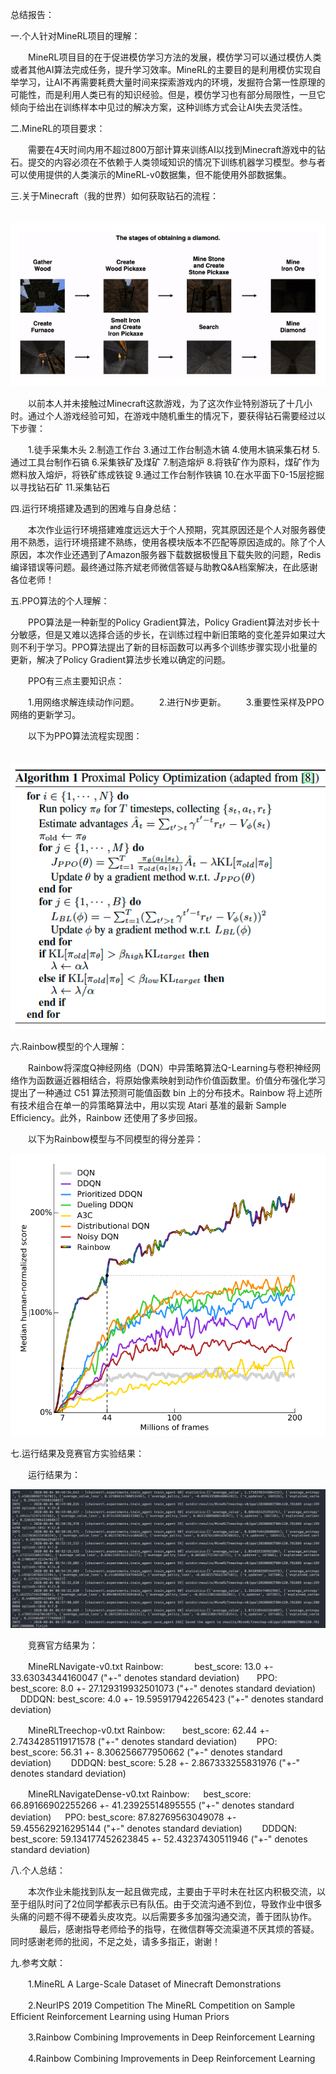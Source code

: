 总结报告：

一.个人针对MineRL项目的理解： 

　　MineRL项目目的在于促进模仿学习方法的发展，模仿学习可以通过模仿人类或者其他AI算法完成任务，提升学习效率。MineRL的主要目的是利用模仿实现自举学习，让AI不再需要耗费大量时间来探索游戏内的环境，发掘符合第一性原理的可能性，而是利用人类已有的知识经验。但是，模仿学习也有部分局限性，一旦它倾向于给出在训练样本中见过的解决方案，这种训练方式会让AI失去灵活性。


二.MineRL的项目要求：

　　需要在4天时间内用不超过800万部计算来训练AI以找到Minecraft游戏中的钻石。提交的内容必须在不依赖于人类领域知识的情况下训练机器学习模型。参与者可以使用提供的人类演示的MineRL-v0数据集，但不能使用外部数据集。


三.关于Minecraft（我的世界）如何获取钻石的流程：

　　　![Alt text](https://github.com/Kether-Jechidah/HW9/blob/master/%E7%90%86%E8%AE%BA%E5%85%AC%E5%BC%8F%E5%8F%8A%E7%AE%97%E6%B3%95%E6%B5%81%E7%A8%8B/%E5%AF%BB%E6%89%BE%E9%92%BB%E7%9F%B3%E6%B5%81%E7%A8%8B.png)
   
　　以前本人并未接触过Minecraft这款游戏，为了这次作业特别游玩了十几小时。通过个人游戏经验可知，在游戏中随机重生的情况下，要获得钻石需要经过以下步骤：　　　　
  
　　1.徒手采集木头
   2.制造工作台
   3.通过工作台制造木镐
   4.使用木镐采集石材
   5.通过工具台制作石镐
   6.采集铁矿及煤矿
   7.制造熔炉
   8.将铁矿作为原料，煤矿作为燃料放入熔炉，将铁矿练成铁锭
   9.通过工作台制作铁镐
   10.在水平面下0-15层挖掘以寻找钻石矿
   11.采集钻石


四.运行环境搭建及遇到的困难与自身总结：

　　本次作业运行环境搭建难度远远大于个人预期，究其原因还是个人对服务器使用不熟悉，运行环境搭建不熟练，使用各模块版本不匹配等原因造成的。除了个人原因，本次作业还遇到了Amazon服务器下载数据极慢且下载失败的问题，Redis编译错误等问题。最终通过陈齐斌老师微信答疑与助教Q&A档案解决，在此感谢各位老师！


五.PPO算法的个人理解：

　　PPO算法是一种新型的Policy Gradient算法，Policy Gradient算法对步长十分敏感，但是又难以选择合适的步长，在训练过程中新旧策略的变化差异如果过大则不利于学习。PPO算法提出了新的目标函数可以再多个训练步骤实现小批量的更新，解决了Policy Gradient算法步长难以确定的问题。
  
　　PPO有三点主要知识点：
      
　　1.用网络求解连续动作问题。
　　2.进行N步更新。
　　3.重要性采样及PPO网络的更新学习。       
  
　　以下为PPO算法流程实现图：
    
　　　![Alt text](https://github.com/Kether-Jechidah/HW9/blob/master/%E7%90%86%E8%AE%BA%E5%85%AC%E5%BC%8F%E5%8F%8A%E7%AE%97%E6%B3%95%E6%B5%81%E7%A8%8B/PPO%E7%AE%97%E6%B3%95%E6%B5%81%E7%A8%8B%E5%9B%BE.png)


六.Rainbow模型的个人理解：

　　Rainbow将深度Q神经网络（DQN）中异策略算法Q-Learning与卷积神经网络作为函数逼近器相结合，将原始像素映射到动作价值函数里。价值分布强化学习提出了一种通过 C51 算法预测可能值函数 bin 上的分布技术。Rainbow 将上述所有技术组合在单一的异策略算法中，用以实现 Atari 基准的最新 Sample Efficiency。此外，Rainbow 还使用了多步回报。 
    
　　以下为Rainbow模型与不同模型的得分差异：
    
![Alt text](https://github.com/Kether-Jechidah/HW9/blob/master/%E7%90%86%E8%AE%BA%E5%85%AC%E5%BC%8F%E5%8F%8A%E7%AE%97%E6%B3%95%E6%B5%81%E7%A8%8B/Rainbow%E7%AD%89%E6%A8%A1%E5%9E%8B%E5%BE%97%E5%88%86.png)


七.运行结果及竞赛官方实验结果：

　　运行结果为：

![Alt text](https://github.com/Kether-Jechidah/HW9/blob/master/Result/PPO_Snapshot_Result.png)

　　竞赛官方结果为：
  
  　　MineRLNavigate-v0.txt Rainbow: 　
  　　best_score: 13.0 +- 33.63034344160047 ("+-" denotes standard deviation) 
      PPO: best_score: 8.0 +- 27.129319932501073 ("+-" denotes standard deviation) 
      DDDQN: best_score: 4.0 +- 19.595917942265423 ("+-" denotes standard deviation)

　　MineRLTreechop-v0.txt Rainbow:
      best_score: 62.44 +- 2.7434285119171578 ("+-" denotes standard deviation) 
      PPO: best_score: 56.31 +- 8.306256677950662 ("+-" denotes standard deviation) 
      DDDQN: best_score: 5.28 +- 2.867333255831976 ("+-" denotes standard deviation)

　　MineRLNavigateDense-v0.txt Rainbow: 　
      best_score: 66.89166902255266 +- 41.23925514895555 ("+-" denotes standard deviation)           　 
      PPO: best_score: 87.82769563049078 +- 59.455629216295144 ("+-" denotes standard deviation) 
      DDDQN: best_score: 59.134177452623845 +- 52.43237430511946 ("+-" denotes standard deviation)


八.个人总结：

　　本次作业未能找到队友一起且做完成，主要由于平时未在社区内积极交流，以至于组队时问了2位同学都表示已有队伍。由于交流沟通不到位，导致作业中很多头痛的问题不得不硬着头皮攻克。以后需要多多加强沟通交流，善于团队协作。
  　
　　最后，感谢指导老师给予的指导，在微信群等交流渠道不厌其烦的答疑。同时感谢老师的批阅，不足之处，请多多指正，谢谢！


九.参考文献：

　　1.MineRL A Large-Scale Dataset of Minecraft Demonstrations
  
　　2.NeurIPS 2019 Competition The MineRL Competition on Sample Efficient Reinforcement Learning using Human Priors
   
　　3.Rainbow Combining Improvements in Deep Reinforcement Learning
   
　　4.Rainbow Combining Improvements in Deep Reinforcement Learning
